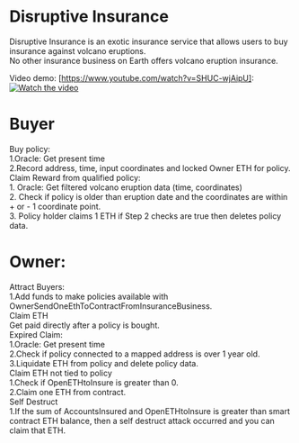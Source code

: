 # Disruptive Insurance

Disruptive Insurance is an exotic insurance service that allows users to buy insurance against volcano eruptions.\
No other insurance business on Earth offers volcano eruption insurance.

Video demo: [https://www.youtube.com/watch?v=SHUC-wjAipU]:
[![Watch the video](https://github.com/MarcusWentz/InsureDisruption/blob/main/Images/structure.png)](https://www.youtube.com/watch?v=SHUC-wjAipU)

# Buyer
  Buy policy:\
    1.Oracle: Get present time\
    2.Record address, time, input coordinates and locked Owner ETH for policy.\
  Claim Reward from qualified policy:\
    1. Oracle: Get filtered volcano eruption data (time, coordinates)\
    2. Check if policy is older than eruption date and the coordinates are within + or - 1 coordinate point.\
    3. Policy holder claims 1 ETH if Step 2 checks are true then deletes policy data.
  
# Owner:
 Attract Buyers:\
  1.Add funds to make policies available with OwnerSendOneEthToContractFromInsuranceBusiness.\
 Claim ETH\
  Get paid directly after a policy is bought.\
   Expired Claim:\
    1.Oracle: Get present time\
    2.Check if policy connected to a mapped address is over 1 year old.\
    3.Liquidate ETH from policy and delete policy data.\
   Claim ETH not tied to policy\
    1.Check if OpenETHtoInsure is greater than 0.\
    2.Claim one ETH from contract.\
   Self Destruct \
    1.If the sum of AccountsInsured and OpenETHtoInsure is greater than smart contract ETH balance, then a self destruct attack occurred and you can claim that ETH.
